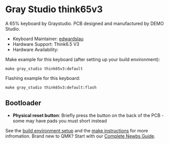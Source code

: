 # Gray Studio think65v3

 A 65% keyboard by Graystudio. PCB designed and manufactured by DEMO Studio.

 * Keyboard Maintainer: [edwardslau](https://github.com/edwardslau)
 * Hardware Support: Think6.5 V3
 * Hardware Availability:

 Make example for this keyboard (after setting up your build environment):

 	make gray_studio think65v3:default

 Flashing example for this keyboard:

 	make gray_studio think65v3:default:flash

## Bootloader

* **Physical reset button**: Briefly press the button on the back of the PCB - some may have pads you must short instead

See the [build environment setup](https://docs.qmk.fm/#/getting_started_build_tools) and the [make instructions](https://docs.qmk.fm/#/getting_started_make_guide) for more infromation. Brand new to QMK? Start with our [Complete Newbs Guide](https://docs.qmk.fm/#/newbs).
